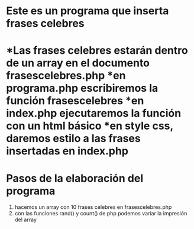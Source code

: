 Este es un programa que inserta frases celebres
=================================================
*Las frases celebres estarán dentro de un array en el 
documento frasescelebres.php
*en programa.php escribiremos la función frasescelebres
*en index.php ejecutaremos la función con un html básico
*en style css, daremos estilo a las frases insertadas en index.php
====================================
Pasos de la elaboración del programa
====================================
1. hacemos un array con 10 frases celebres en frasescelebres.php
2. con las funciones rand() y count() de php podemos variar la impresión del array